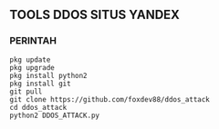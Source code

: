 ## TOOLS DDOS SITUS YANDEX
### PERINTAH 
```
pkg update
pkg upgrade
pkg install python2
pkg install git
git pull
git clone https://github.com/foxdev88/ddos_attack
cd ddos_attack
python2 DDOS_ATTACK.py
